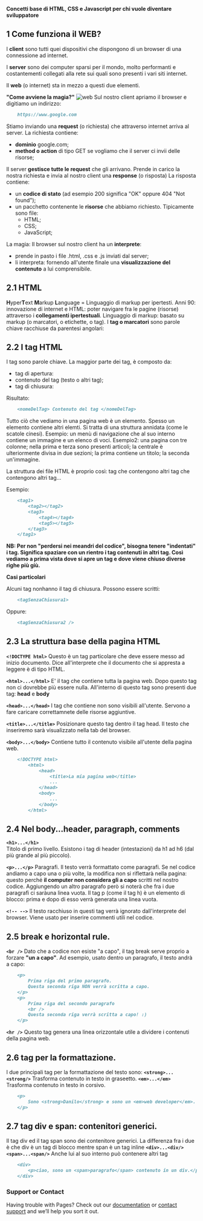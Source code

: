 **Concetti base di HTML, CSS e Javascript per chi vuole diventare sviluppatore**

## 1 Come funziona il WEB?

I **client** sono tutti quei dispositivi che dispongono di un browser di una connessione ad internet.

I **server** sono dei computer sparsi per il mondo, molto performanti e costantementi collegati alla rete sui quali sono presenti i vari siti internet. 

Il **web** (o internet) sta in mezzo a questi due elementi.

**"Come avviene la magia?"**
![web](https://user-images.githubusercontent.com/29860929/144933977-ec9fae88-ccc9-40f5-a067-ef1ddcbb65f1.jpg)
Sul nostro client apriamo il browser e digitiamo un indirizzo:
```markdown
    https://www.google.com
```
Stiamo inviando una **request** (o richiesta) che attraverso internet arriva al server.
La richiesta contiene:
- **dominio** google.com;
- **method o action** di tipo GET se vogliamo che il server ci invii delle risorse;

Il server **gestisce tutte le request** che gli arrivano.
Prende in carico la nostra richiesta e invia al nostro client una **response** (o risposta)
La risposta contiene:
- un **codice di stato** (ad esempio 200 significa "OK" oppure 404 "Not found");
- un pacchetto contenente le **risorse** che abbiamo richiesto. Tipicamente sono file:
  - HTML;
  - CSS;
  - JavaScript;

La magia:
Il browser sul nostro client ha un **interprete**:
- prende in pasto i file .html, .css e .js inviati dal server;
- li interpreta: fornendo all'utente finale una **visualizzazione del contenuto** a lui comprensibile.

## 2.1 HTML

**H**yper**T**ext **M**arkup **L**anguage = Linguaggio di markup per ipertesti.
Anni 90: innovazione di internet e HTML: poter navigare fra le pagine (risorse) attraverso i **collegamenti ipertestuali**.
Linguaggio di markup: basato su markup (o marcatori, o etichette, o tag).
I **tag o marcatori** sono parole chiave racchiuse da parentesi angolari: <nomeTagEsempio>

## 2.2 I tag HTML

I tag sono parole chiave.
La maggior parte dei tag, è composto da:
- tag di apertura: <tag>
- contenuto del tag (testo o altri tag);
- tag di chiusura: </tag>

Risultato:
```markdown
    <nomeDelTag> Contenuto del tag </nomeDelTag>
```

Tutto ciò che vediamo in una pagina web è un elemento.
Spesso un elemento contiene altri elemti.
Si tratta di una struttura annidata (come le scatole cinesi).
Esempio: un menù di navigazione che al suo interno contiene un immagine e un elenco di voci.
Esempio2: una pagina con tre colonne; nella prima e terza sono presenti articoli; la centrale è ulteriormente divisa in due sezioni;
    la prima contiene un titolo; la seconda un'immagine.

La struttura dei file HTML è proprio così: tag che contengono altri tag che contengono altri tag...

Esempio:
```markdown
    <tag1>
        <tag2></tag2>
        <tag3>
            <tag4></tag4>
            <tag5></tag5>
        </tag3>
    </tag1>
```
**NB: Per non "perdersi nei meandri del codice", bisogna tenere "indentati" i tag.
Significa spaziare con un rientro i tag contenuti in altri tag.
Così vediamo a prima vista dove si apre un tag e dove viene chiuso diverse righe più giù.**

**Casi particolari**

Alcuni tag nonhanno il tag di chiusura. Possono essere scritti:
```markdown
    <tagSenzaChiusura1>   
```
Oppure:
```markdown
    <tagSenzaChiusura2 />    
```

## 2.3 La struttura base della pagina HTML
**`<!DOCTYPE html>`**
Questo è un tag particolare che deve essere messo ad inizio documento.
Dice all'interprete che il documento che si appresta a leggere è di tipo HTML.

**`<html>...</html>`**
E' il tag che contiene tutta la pagina web. Dopo questo tag non ci dovrebbe più essere nulla.
All'interno di questo tag sono presenti due tag: **head** e **body**
        
**`<head>...</head>`**
I tag che contiene non sono visibili all'utente. Servono a fare caricare correttamnete delle risorse aggiuntive.

**`<title>...</title>`**
Posizionare questo tag dentro il tag head. Il testo che inseriremo sarà visualizzato nella tab del browser.
        
**`<body>...</body>`**
Contiene tutto il contenuto visibile all'utente della pagina web.
```markdown
    <!DOCTYPE html>
        <html>
            <head>
                <title>La mia pagina web</title>
                ...
            </head>
            <body>
                ...
            </body>
        </html>
```

## 2.4 Nel body...header, paragraph, comments
**`<h1>...</h1>`**  
Titolo di primo livello. Esistono i tag di header (intestazioni) da h1 ad h6 (dal più grande al più piccolo).
        
**`<p>...</p>`**
Paragrafi. Il testo verrà formattato come paragrafi.
Se nel codice andiamo a capo una o più volte, la modifica non si riflettarà nella pagina:
questo perché **il computer non considera gli a capo** scritti nel nostro codice.
Aggiungendo un altro paragrafo però si noterà che fra i due paragrafi ci saràuna linea vuota.
Il tag p (come il tag h) è un elemento di blocco: prima e dopo di esso verrà generata una linea vuota.
        
**`<!-- -->`**
Il testo racchiuso in questi tag verrà ignorato dall'interprete del browser.
Viene usato per inserire commenti utili nel codice.
        
## 2.5 break e horizontal rule.
**`<br />`**
Dato che a codice non esiste "a capo", il tag break serve proprio a forzare **"un a capo"**.
Ad esempio, usato dentro un paragrafo, il testo andrà a capo:
```markdown
    <p>
        Prima riga del primo paragrafo.
        Questa seconda riga NON verrà scritta a capo.
    </p>
    <p>
        Prima riga del secondo paragrafo
        <br />
        Questa seconda riga verrà scritta a capo! :)
    </p>
```

**`<hr />`**
Questo tag genera una linea orizzontale utile a dividere i contenuti della pagina web.    

## 2.6 tag per la formattazione.
I due principali tag per la formattazione del testo sono:
**`<strong>...<strong/>`**
Trasforma contenuto in testo in graseetto.
**`<em>...</em>`**
Trasforma contenuto in testo in corsivo.
```markdown
    <p>
        Sono <strong>Danilo</strong> e sono un <em>web developer</em>.
    </p>
```

## 2.7 tag div e span: contenitori generici.
Il tag div ed il tag span sono dei contenitore generici.
La differenza fra i due è che div è un tag di blocco mentre span è un tag inline
**`<div>...<div/>`**
**`<span>...<span/>`**
Anche lui al suo interno può contenere altri tag
```markdown
    <div>
        <p>ciao, sono un <span>paragrafo</span> contenuto in un div.</p>
    </div>
```

        
### Support or Contact

Having trouble with Pages? Check out our [documentation](https://docs.github.com/categories/github-pages-basics/) or [contact support](https://support.github.com/contact) and we’ll help you sort it out.

